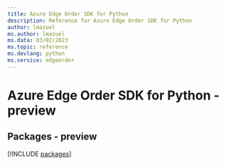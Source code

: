 ```yaml
---
title: Azure Edge Order SDK for Python
description: Reference for Azure Edge Order SDK for Python
author: lmazuel
ms.author: lmazuel
ms.data: 03/02/2023
ms.topic: reference
ms.devlang: python
ms.service: edgeorder
---
```

# Azure Edge Order SDK for Python - preview
## Packages - preview
[!INCLUDE [packages](edge-order-index.md)]
